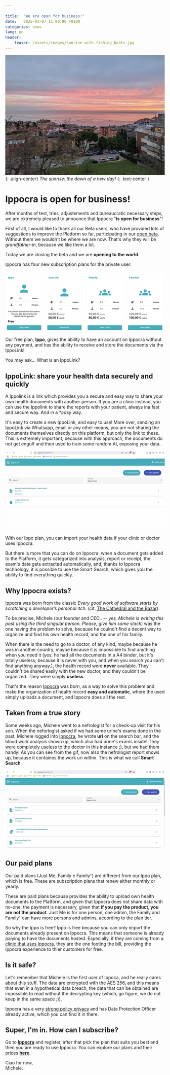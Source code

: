```yaml
---

title:  "We are open for business!"
date:   2025-03-07 11:00:00 +0100
categories: news
lang: en
header:
    teaser: /assets/images/sunrise_with_fishing_boats.jpg
---
```


![image-center](/assets/images/sunrise_with_fishing_boats.jpg){: .align-center}
*The sunrise: the dawn of a new day!*
{: .text-center }

# Ippocra is open for business!

After months of test, tries, adjustements and bureaucratic necessary steps, we are extremely
pleased to announce that Ippocra "<strong>is open for business</strong>"!

First of all, I would like to thank all our Beta users, who have provided lots of suggestions 
to improve the Platform so far, participating in our [open beta](/private-beta). Without
them we wouldn't be where we are now. That's why they will be *grandfather-in*, because
we like them a lot.

Today we are closing the beta and we are **opening to the world**.

Ippocra has four new subscription plans for the private user:

![image-center](/assets/images/plans_en.png)

Our free plan, **Ippo**, gives the ability to have an account on Ippocra without any
payment, and has the ability to receive and store the documents via the IppoLink!

You may ask... What is an IppoLink?

## IppoLink: share your health data securely and quickly

A Ippolink is a link which provides you a secure and easy way to share your own health documents
with another person. If you are a clinic instead, you can use the Ippolink to share the reports
with your patient, always ina fast and secure way. And in a **easy* way.

It's easy to create a new IppoLink, and easy to use! More over, sending an IppoLink via Whatsapp,
email or any other means, you are not sharing the documents themselves directly on this platform,
but only the link to these. This is extremely important, because with this approach, the documents
do not get engulf and then used to train some random AI, exposing your data.

![image-center](/assets/images/ippolink_creation_en.gif)

With our Ippo plan, you can import your health data if your clinic or doctor uses Ippocra. 

But there is more that you can do on Ippocra: when a document gets added to the Platform, 
it gets categorized into analysis, report or receipt, the exam's date gets extracted automatically, 
and, thanks to Ippocra technology, it is possible to use the Smart Search, which gives you the ability 
to find everything quickly.

## Why Ippocra exists?

Ippocra was born from the classic *Every good work of software starts by scratching a developer’s personal itch.* (cit. [The Cathedral and the Bazar](https://en.wikipedia.org/wiki/The_Cathedral_and_the_Bazaar)). 

To be precise, Michele (our founder and CEO.. -- *yes, Michele is writing this post using the third singular person. Please, give him some slack*) was the one having the problem to solve, because he coulnd't find a decent way to organize and 
find his own health record, and the one of his family.

When there is the need to go to a doctor, of any kind, maybe because he was in another country, maybe because it is 
impossible to find anything when you need it (yes, he had all the documents in a A4 binder, but it's totally useless, because it is never with you, and when you search you can't find anything anyway.), the health record were **never** available. 
They couldn't be shared easily with the new doctor, and they couldn't be organized. They were simply **useless**.

That's the reason [Ippocra](https://ippocra.com) was born, as a way to solve this problem and make the organization
of health record **easy and automatic**, where the used simply uploads a document, and Ippocra does all the rest.

## Taken from a true story

Some weeks ago, Michele went to a nefrologist for a check-up visit for his son. When the neforlogist asked if we had
some urine's exams done in the past, Michele logged into [Ippocra](https://app.ippocra.com/), he wrote **uri** on the search bar, and 
the blood work analysis shown up, which also had urine's exams inside! They were completely
useless to the doctor in this instance ;), but we had them handy! As you can see from the gif, now also the nefrologist report 
shows up, because it containes the work uri within. This is what we call **Smart Search**.

![image-center](/assets/images/search_uri_en.gif)


## Our paid plans

Our paid plans (Just Me, Family e Family⁺) are different from our Ippo plan, which is free. These are subscription plans 
that renew either monthly or yearly.

These are paid plans because provides the ability to upload own health documents to the Platform, and given that Ippocra
does not share data with no-one, the payment is necessary, given that **if you pay the product, you are not the product**.
Just Me is for one person, one admin, the Family and Family⁺ can have more persons and admins, according to the plan tier.

So why the Ippo is free? Ippo is free because you can only import the documents already present on Ippocra. This means 
that someone is already paiying to have the documents hosted. Especially, if they are coming from a [clinic that uses Ippocra](/business), they are the one footing the bill, providing the Ippocra experience to thier customers for free.

## Is it safe?

Let's remember that Michele is the first user of Ippoca, and he really cares about this stuff.
The data are encrypted with the AES 256, and this means that even in a hypothetical data breach, the
data that can be obtained are impossible to read without the decrypting key (which, go figure, we do not keep in
the same space ;)).

Ippocra has a very  [strong policy privacy](/legal/policy/) and has Data Protection Officer 
already active, which you can find it in there.

## Super, I'm in. How can I subscribe?

Go to **[Ippocra](https://app.ippocra.com)** and register, after that pick the plan that suits you best and then
you are ready to use Ippocra. You can explore our plans and their prices **[here](/pricing)**.

Ciao for now, <br/>
Michele.






